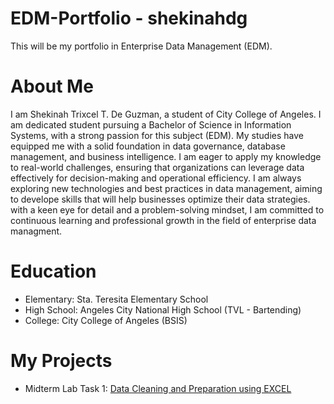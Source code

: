 # EDM-Portfolio - shekinahdg
This will be my portfolio in Enterprise Data Management (EDM).
# About Me
I am Shekinah Trixcel T. De Guzman, a student of City College of Angeles. I am dedicated student pursuing a 
Bachelor of Science in Information Systems, with a strong passion for this subject (EDM). My studies have equipped me with a solid foundation in data governance, database management, and business intelligence. I am eager to apply my knowledge to real-world challenges, ensuring that organizations can leverage data effectively for decision-making and operational efficiency. I am always exploring new technologies and best practices in data management, aiming to develope skills that will help businesses optimize their data strategies. 
with a keen eye for detail and a problem-solving mindset, I am committed to continuous learning and professional growth in the field of enterprise data managment.
# Education
- Elementary: Sta. Teresita Elementary School
- High School: Angeles City National High School (TVL - Bartending)
- College: City College of Angeles (BSIS)
# My Projects
- Midterm Lab Task 1: [Data Cleaning and Preparation using EXCEL](https://github.com/shekinahdg/shekinahdg/blob/main/Midterm%20Lab%20Task%201.md/Task%201.md)
